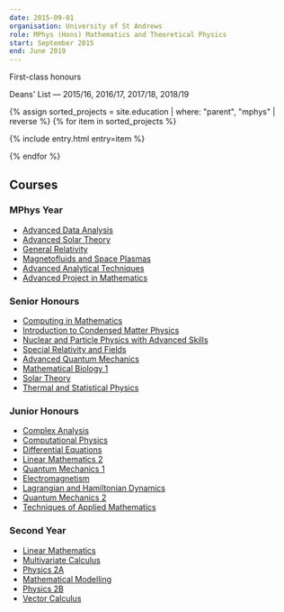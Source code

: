 ```yaml
---
date: 2015-09-01
organisation: University of St Andrews
role: MPhys (Hons) Mathematics and Theoretical Physics
start: September 2015
end: June 2019
---
```

First-class honours

Deans' List — 2015/16, 2016/17, 2017/18, 2018/19

{% assign sorted_projects = site.education | where: "parent", "mphys" | reverse %}
{% for item in sorted_projects %}

  {% include entry.html entry=item %}

{% endfor %}

## Courses

### MPhys Year

*   [Advanced Data Analysis](https://www.st-andrews.ac.uk/physics/modules/modulepdfs/AS5001.pdf)
*   [Advanced Solar Theory](https://www.st-andrews.ac.uk/maths/current/ug/modules/5000-level/#MT5810)
*   [General Relativity](https://www.st-andrews.ac.uk/physics/modules/modulepdfs/PH5011.pdf)
*   [Magnetofluids and Space Plasmas](https://www.st-andrews.ac.uk/physics/modules/modulepdfs/AS5002.pdf)
*   [Advanced Analytical Techniques](https://www.st-andrews.ac.uk/maths/current/ug/modules/5000-level/#MT5802)
*   [Advanced Project in Mathematics](https://www.st-andrews.ac.uk/maths/current/ug/modules/5000-level/#MT5999)

### Senior Honours

*   [Computing in Mathematics](https://www.st-andrews.ac.uk/maths/current/ug/modules/4000-level/#MT4112)
*   [Introduction to Condensed Matter Physics](https://www.st-andrews.ac.uk/physics/modules/modulepdfs/PH4039.pdf)
*   [Nuclear and Particle Physics with Advanced Skills](https://www.st-andrews.ac.uk/physics/modules/modulepdfs/PH4040.pdf)
*   [Special Relativity and Fields](https://www.st-andrews.ac.uk/physics/modules/modulepdfs/PH4032.pdf)
*   [Advanced Quantum Mechanics](https://www.st-andrews.ac.uk/physics/modules/modulepdfs/PH4028.pdf)
*   [Mathematical Biology 1](https://www.st-andrews.ac.uk/maths/current/ug/modules/4000-level/#d.en.1550858)
*   [Solar Theory](https://www.st-andrews.ac.uk/maths/current/ug/modules/4000-level/#MT4510)
*   [Thermal and Statistical Physics](https://www.st-andrews.ac.uk/physics/modules/modulepdfs/PH3012.pdf)

### Junior Honours

*   [Complex Analysis](https://www.st-andrews.ac.uk/maths/current/ug/modules/3000-level/#MT3503)
*   [Computational Physics](https://www.st-andrews.ac.uk/physics/modules/modulepdfs/PH3080.pdf)
*   [Differential Equations](https://www.st-andrews.ac.uk/maths/current/ug/modules/3000-level/#MT3504)
*   [Linear Mathematics 2](https://www.st-andrews.ac.uk/maths/current/ug/modules/3000-level/#MT3501)
*   [Quantum Mechanics 1](https://www.st-andrews.ac.uk/physics/modules/modulepdfs/PH3061.pdf)
*   [Electromagnetism](https://www.st-andrews.ac.uk/physics/modules/modulepdfs/PH3007.pdf)
*   [Lagrangian and Hamiltonian Dynamics](https://www.st-andrews.ac.uk/physics/modules/modulepdfs/PH4038.pdf)
*   [Quantum Mechanics 2](https://www.st-andrews.ac.uk/physics/modules/modulepdfs/PH3062.pdf)
*   [Techniques of Applied Mathematics](https://www.st-andrews.ac.uk/maths/current/ug/modules/3000-level/#d.en.1545598)

### Second Year

*   [Linear Mathematics](https://www.st-andrews.ac.uk/maths/current/ug/modules/2000-level/#MT2501)
*   [Multivariate Calculus](https://www.st-andrews.ac.uk/maths/current/ug/modules/2000-level/#MT2503)
*   [Physics 2A](https://www.st-andrews.ac.uk/physics/modules/modulepdfs/PH2011.pdf)
*   [Mathematical Modelling](https://www.st-andrews.ac.uk/maths/current/ug/modules/2000-level/#MT2507)
*   [Physics 2B](https://www.st-andrews.ac.uk/physics/modules/modulepdfs/PH2012.pdf)
*   [Vector Calculus](https://www.st-andrews.ac.uk/maths/current/ug/modules/2000-level/#MT2506)
